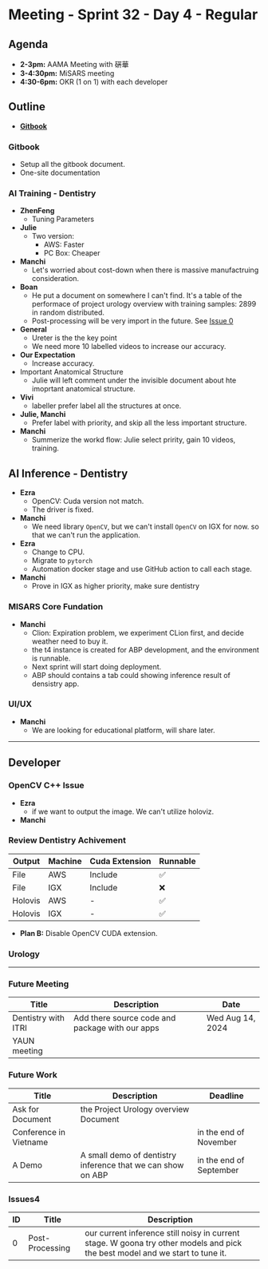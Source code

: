 # Meeting - Sprint 32 - Day 4 - Regular
## Agenda
- **2-3pm:** AAMA Meeting with 硏華
- **3-4:30pm:** MiSARS meeting
- **4:30-6pm:** OKR (1 on 1) with each developer

## Outline
- **[Gitbook](#gitbook)**

### Gitbook
- Setup all the gitbook document.
- One-site documentation

### AI Training - Dentistry
- **ZhenFeng**
  - Tuning Parameters
- **Julie**
  - Two version:
    - AWS: Faster
    - PC Box: Cheaper
- **Manchi**
  - Let's worried about cost-down when there is massive manufactruing consideration.
- **Boan**
  - He put a document on somewhere I can't find. It's a table of the performace of project urology overview with training samples: 2899 in random distributed.
  - Post-processing will be very import in the future. See [Issue 0](#issues)
- **General**
  - Ureter is the the key point
  - We need more 10 labelled videos to increase our accuracy.
- **Our Expectation**
  - Increase accuracy.
- Important Anatomical Structure
  - Julie will left comment under the invisible document about hte imoprtant anatomical structure.
- **Vivi**
  - labeller prefer label all the structures at once.
- **Julie, Manchi**
  - Prefer label with priority, and skip all the less important structure.
- **Manchi**
  - Summerize the workd flow: Julie select pririty, gain 10 videos, training.
## AI Inference - Dentistry
- **Ezra**
  - OpenCV: Cuda version not match.
  - The driver is fixed.
- **Manchi**
  - We need library `OpenCV`, but we can't install `OpenCV` on IGX for now. so that we can't run the application.
- **Ezra**
  - Change to CPU.
  - Migrate to `pytorch`
  - Automation docker stage and use GitHub action to call each stage.
- **Manchi**
  - Prove in IGX as higher priority, make sure dentistry
### MISARS Core Fundation
- **Manchi** 
  - Clion: Expiration problem, we experiment CLion first, and decide weather need to buy it.
  - the t4 instance is created for ABP development, and the environment is runnable.
  - Next sprint will start doing deployment.
  - ABP should contains a tab could showing inference result of densistry app.
### UI/UX
- **Manchi**
  - We are looking for educational platform, will share later.
---
## Developer
### OpenCV C++ Issue
- **Ezra**
  - if we want to output the image. We can't utilize holoviz. 
- **Manchi**

### Review Dentistry Achivement
|Output|Machine|Cuda Extension|Runnable|
|-|-|-|-|
|File|AWS|Include|✅|
|File|IGX|Include|❌|
|Holovis|AWS|-|✅|
|Holovis|IGX|-|✅|

- **Plan B:** Disable OpenCV CUDA extension.

### Urology
---
### Future Meeting
|Title|Description|Date|
|-|-|-|
|Dentistry with ITRI|Add there source code and package with our apps|Wed Aug 14, 2024|
|YAUN meeting||

### Future Work
|Title|Description|Deadline|
|-|-|-|
|Ask for Document|the Project Urology overview Document|
|Conference in Vietname||in the end of November|
|A Demo|A small demo of dentistry inference that we can show on ABP|in the end of September|

### Issues4

|ID|Title|Description|
|-|-|-|
|0|Post-Processing|our current inference still noisy in current stage. W goona try other models and pick the best model and we start to tune it.|

